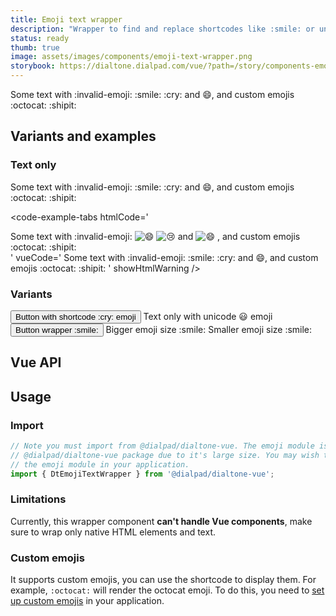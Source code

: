 ```yaml
---
title: Emoji text wrapper
description: "Wrapper to find and replace shortcodes like :smile: or unicode chars such as 😄 with our custom Emojis implementation."
status: ready
thumb: true
image: assets/images/components/emoji-text-wrapper.png
storybook: https://dialtone.dialpad.com/vue/?path=/story/components-emoji-text-wrapper--default
---
```


<code-well-header>
  <dt-emoji-text-wrapper>
    Some text with :invalid-emoji: :smile: :cry: and 😄, and custom emojis :octocat: :shipit:
  </dt-emoji-text-wrapper>
</code-well-header>

## Variants and examples

### Text only

<code-well-header>
  <dt-emoji-text-wrapper>
    Some text with :invalid-emoji: :smile: :cry: and 😄, and custom emojis :octocat: :shipit:
  </dt-emoji-text-wrapper>
</code-well-header>

<code-example-tabs
htmlCode='
<div class="d-emoji-text-wrapper">
  <span> Some text with :invalid-emoji: </span>
  <span class="d-emoji d-icon d-icon--size-500">
    <div aria-busy="true" role="status" aria-label="" class="d-icon d-icon--size-500" style="display: none;">
      <div class="skeleton-placeholder d-bar-circle skeleton-placeholder--animate" style="animation-delay: 0ms; animation-duration: 1000ms; min-width: 100%; max-width: 100%; min-height: 100%; max-height: 100%;"></div>
    </div>
    <img class="d-icon d-icon--size-500" aria-label="grinning face with smiling eyes" alt="😄" title="grinning face with smiling eyes" src="https://cdn.jsdelivr.net/joypixels/assets/8.0/png/unicode/32/1f604.png" style="" />
  </span>
  <span> </span>
  <span class="d-emoji d-icon d-icon--size-500">
    <div aria-busy="true" role="status" aria-label="" class="d-icon d-icon--size-500" style="display: none;">
      <div class="skeleton-placeholder d-bar-circle skeleton-placeholder--animate" style="animation-delay: 0ms; animation-duration: 1000ms; min-width: 100%; max-width: 100%; min-height: 100%; max-height: 100%;"></div>
    </div>
    <img class="d-icon d-icon--size-500" aria-label="crying face" alt="😢" title="crying face" src="https://cdn.jsdelivr.net/joypixels/assets/8.0/png/unicode/32/1f622.png" style="" />
  </span>
  <span> and </span>
  <span class="d-emoji d-icon d-icon--size-500">
    <div aria-busy="true" role="status" aria-label="" class="d-icon d-icon--size-500" style="display: none;">
      <div class="skeleton-placeholder d-bar-circle skeleton-placeholder--animate" style="animation-delay: 0ms; animation-duration: 1000ms; min-width: 100%; max-width: 100%; min-height: 100%; max-height: 100%;"></div>
    </div>
    <img class="d-icon d-icon--size-500" aria-label="grinning face with smiling eyes" alt="😄" title="grinning face with smiling eyes" src="https://cdn.jsdelivr.net/joypixels/assets/8.0/png/unicode/32/1f604.png" style="" />
  </span>
  <span>, and custom emojis :octocat: :shipit: </span>
</div>
'
vueCode='
<dt-emoji-text-wrapper>
  Some text with :invalid-emoji: :smile: :cry: and 😄, and custom emojis :octocat: :shipit:
</dt-emoji-text-wrapper>
'
showHtmlWarning />

### Variants

<code-well-header>
  <div class="d-stack16" ref="variantsExample">
    <dt-emoji-text-wrapper>
      <button class="d-btn d-btn--primary d-btn--danger">
        Button with shortcode :cry: emoji
      </button>
    </dt-emoji-text-wrapper>
    <dt-emoji-text-wrapper>
      Text only with unicode 😃 emoji
    </dt-emoji-text-wrapper>
    <dt-emoji-text-wrapper>
      <button class="d-btn d-btn--primary">
        Button wrapper :smile:
      </button>
    </dt-emoji-text-wrapper>
    <dt-emoji-text-wrapper size="800">
      Bigger emoji size :smile:
    </dt-emoji-text-wrapper>
    <dt-emoji-text-wrapper size="300">
      Smaller emoji size :smile:
    </dt-emoji-text-wrapper>
  </div>
</code-well-header>

<code-example-tabs
:htmlCode="() => $refs.variantsExample"
vueCode='
<dt-emoji-text-wrapper>
  <button class="d-btn d-btn--primary d-btn--danger">
    Button with shortcode :cry: emoji
  </button>
</dt-emoji-text-wrapper>
<dt-emoji-text-wrapper>
  Text only with unicode 😃 emoji
</dt-emoji-text-wrapper>
<dt-emoji-text-wrapper>
  <button class="d-btn d-btn--primary">
    Button wrapper :smile:
  </button>
</dt-emoji-text-wrapper>
<dt-emoji-text-wrapper size="800">
  Bigger emoji size :smile:
</dt-emoji-text-wrapper>
<dt-emoji-text-wrapper size="300">
  Smaller emoji size :smile:
</dt-emoji-text-wrapper>
'
/>

## Vue API

<component-vue-api component-name="emojitextwrapper" />

## Usage

### Import

```javascript
// Note you must import from @dialpad/dialtone-vue. The emoji module is not included in the main
// @dialpad/dialtone-vue package due to it's large size. You may wish to consider dynamically importing
// the emoji module in your application.
import { DtEmojiTextWrapper } from '@dialpad/dialtone-vue';
```

### Limitations

Currently, this wrapper component **can't handle Vue components**, make sure to wrap only native HTML elements and text.

### Custom emojis

It supports custom emojis, you can use the shortcode to display them. For example, `:octocat:` will render the octocat emoji.
To do this, you need to [set up custom emojis](/components/emoji.html#custom-emoji) in your application.
